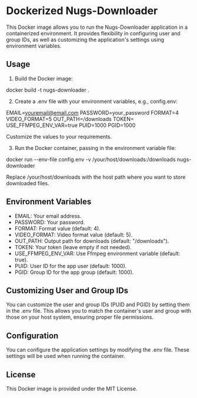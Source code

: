 # Dockerized Nugs-Downloader

This Docker image allows you to run the Nugs-Downloader application in a containerized environment. It provides flexibility in configuring user and group IDs, as well as customizing the application's settings using environment variables.

## Usage

1. Build the Docker image:

docker build -t nugs-downloader .

2. Create a .env file with your environment variables, e.g., config.env:

EMAIL=youremail@email.com
PASSWORD=your_password
FORMAT=4
VIDEO_FORMAT=5
OUT_PATH=/downloads
TOKEN=
USE_FFMPEG_ENV_VAR=true
PUID=1000
PGID=1000

Customize the values to your requirements.

3. Run the Docker container, passing in the environment variable file:

docker run --env-file config.env -v /your/host/downloads:/downloads nugs-downloader

Replace /your/host/downloads with the host path where you want to store downloaded files.

## Environment Variables

- EMAIL: Your email address.
- PASSWORD: Your password.
- FORMAT: Format value (default: 4).
- VIDEO_FORMAT: Video format value (default: 5).
- OUT_PATH: Output path for downloads (default: "/downloads").
- TOKEN: Your token (leave empty if not needed).
- USE_FFMPEG_ENV_VAR: Use Ffmpeg environment variable (default: true).
- PUID: User ID for the app user (default: 1000).
- PGID: Group ID for the app group (default: 1000).

## Customizing User and Group IDs

You can customize the user and group IDs (PUID and PGID) by setting them in the .env file. This allows you to match the container's user and group with those on your host system, ensuring proper file permissions.

## Configuration

You can configure the application settings by modifying the .env file. These settings will be used when running the container.

## License

This Docker image is provided under the MIT License.
